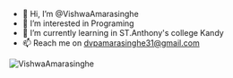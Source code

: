 - 👋 Hi, I’m @VishwaAmarasinghe
- 👀 I’m interested in Programing
- 🌱 I’m currently learning in ST.Anthony's college Kandy
- 📫 Reach me on dvpamarasinghe31@gmail.com

<!---
VishwaAmarasinghe/VishwaAmarasinghe is a ✨ special ✨ repository because its `README.md` (this file) appears on your GitHub profile.
You can click the Preview link to take a look at your changes.
--->
<img src="https://github-readme-stats.vercel.app/api?username=VishwaAmarasinghe&show_icons=true&count_private=true" alt="VishwaAmarasinghe" />  
  

